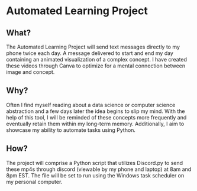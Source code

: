 # Automated Learning Project

## What?
The Automated Learning Project will send text messages directly to my phone twice each day. A message delivered to start and end my day containing an animated visualization of a complex concept. I have created these videos through Canva to optimize for a mental connection between image and concept.

## Why? 
Often I find myself reading about a data science or computer science abstraction and a few days later the idea begins to slip my mind. With the help of this tool, I will be reminded of these concepts more frequently and eventually retain them within my long-term memory. Additionally, I aim to showcase my ability to automate tasks using Python.

## How?
The project will comprise a Python script that utilizes Discord.py to send these mp4s through discord (viewable by my phone and laptop) at 8am and 8pm EST. The file will be set to run using the Windows task scheduler on my personal computer.
